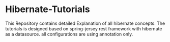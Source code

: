 # Hibernate-Tutorials
This Repository contains detailed Explanation of all hibernate concepts. The tutorials is designed based on spring-jersey rest framework with hibernate as a datasource. all configurations are using annotation only.
